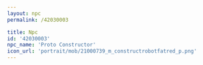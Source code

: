 ```yaml
---
layout: npc
permalink: /42030003

title: Npc
id: '42030003'
npc_name: 'Proto Constructor'
icon_url: 'portrait/mob/21000739_m_constructrobotfatred_p.png'
---
```

